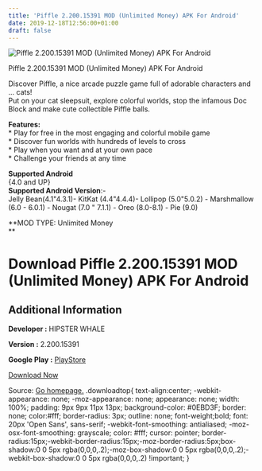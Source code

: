 ```yaml
---
title: 'Piffle 2.200.15391 MOD (Unlimited Money) APK For Android'
date: 2019-12-18T12:56:00+01:00
draft: false
---
```


![Piffle 2.200.15391 MOD (Unlimited Money) APK For Android](https://i0.wp.com/apkhome.net/wp-content/uploads/2019/12/Piffle-2.200.15391-MOD-Unlimited-Money.png "Piffle 2.200.15391 MOD (Unlimited Money) APK For Android")

  

Piffle 2.200.15391 MOD (Unlimited Money) APK For Android

Discover Piffle, a nice arcade puzzle game full of adorable characters and ... cats!  
Put on your cat sleepsuit, explore colorful worlds, stop the infamous Doc Block and make cute collectible Piffle balls.

**Features:**  
\* Play for free in the most engaging and colorful mobile game  
\* Discover fun worlds with hundreds of levels to cross  
\* Play when you want and at your own pace  
\* Challenge your friends at any time

**Supported Android**  
{4.0 and UP}  
**Supported Android Version**:-  
Jelly Bean(4.1"4.3.1)- KitKat (4.4"4.4.4)- Lollipop (5.0"5.0.2) - Marshmallow (6.0 - 6.0.1) - Nougat (7.0 " 7.1.1) - Oreo (8.0-8.1) - Pie (9.0)

**MOD TYPE: Unlimited Money  
**

Download Piffle 2.200.15391 MOD (Unlimited Money) APK For Android
=================================================================

Additional Information
----------------------

**Developer :** HIPSTER WHALE

**Version :** 2.200.15391

**Google Play :** [PlayStore](https://play.google.com/store/apps/details?id=com.hipsterwhale.piffle)

  

[Download Now](https://store4app.co/post/piffle-2-200-15391-mod-unlimited-money-apk-for-android_1576668227)

  
Source: [Go homepage.](https://store4app.co/post/piffle-2-200-15391-mod-unlimited-money-apk-for-android_1576668227) .downloadtop{ text-align:center; -webkit-appearance: none; -moz-appearance: none; appearance: none; width: 100%; padding: 9px 9px 11px 13px; background-color: #0EBD3F; border: none; color:#fff; border-radius: 3px; outline: none; font-weight;bold; font: 20px 'Open Sans', sans-serif; -webkit-font-smoothing: antialiased; -moz-osx-font-smoothing: grayscale; color: #fff; cursor: pointer; border-radius:15px;-webkit-border-radius:15px;-moz-border-radius:5px;box-shadow:0 0 5px rgba(0,0,0,.2);-moz-box-shadow:0 0 5px rgba(0,0,0,.2);-webkit-box-shadow:0 0 5px rgba(0,0,0,.2) !important; }